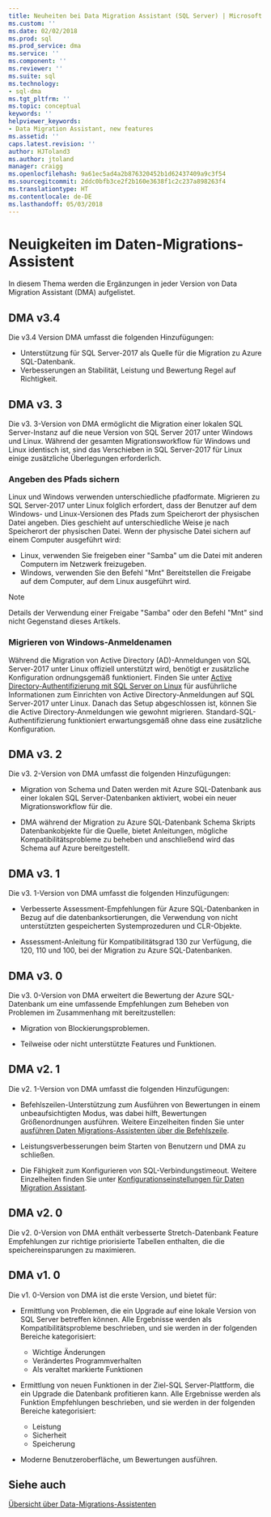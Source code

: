 ```yaml
---
title: Neuheiten bei Data Migration Assistant (SQL Server) | Microsoft Docs
ms.custom: ''
ms.date: 02/02/2018
ms.prod: sql
ms.prod_service: dma
ms.service: ''
ms.component: ''
ms.reviewer: ''
ms.suite: sql
ms.technology:
- sql-dma
ms.tgt_pltfrm: ''
ms.topic: conceptual
keywords: ''
helpviewer_keywords:
- Data Migration Assistant, new features
ms.assetid: ''
caps.latest.revision: ''
author: HJToland3
ms.author: jtoland
manager: craigg
ms.openlocfilehash: 9a61ec5ad4a2b876320452b1d62437409a9c3f54
ms.sourcegitcommit: 2ddc0bfb3ce2f2b160e3638f1c2c237a898263f4
ms.translationtype: HT
ms.contentlocale: de-DE
ms.lasthandoff: 05/03/2018
---
```

# <a name="whats-new-in-data-migration-assistant"></a>Neuigkeiten im Daten-Migrations-Assistent

In diesem Thema werden die Ergänzungen in jeder Version von Data Migration Assistant (DMA) aufgelistet.

## <a name="dma-v34"></a>DMA v3.4
Die v3.4 Version DMA umfasst die folgenden Hinzufügungen:
- Unterstützung für SQL Server-2017 als Quelle für die Migration zu Azure SQL-Datenbank.
- Verbesserungen an Stabilität, Leistung und Bewertung Regel auf Richtigkeit.

## <a name="dma-v33"></a>DMA v3. 3
Die v3. 3-Version von DMA ermöglicht die Migration einer lokalen SQL Server-Instanz auf die neue Version von SQL Server 2017 unter Windows und Linux. Während der gesamten Migrationsworkflow für Windows und Linux identisch ist, sind das Verschieben in SQL Server-2017 für Linux einige zusätzliche Überlegungen erforderlich.

### <a name="specifying-the-back-up-path"></a>Angeben des Pfads sichern
Linux und Windows verwenden unterschiedliche pfadformate. Migrieren zu SQL Server-2017 unter Linux folglich erfordert, dass der Benutzer auf dem Windows- und Linux-Versionen des Pfads zum Speicherort der physischen Datei angeben. Dies geschieht auf unterschiedliche Weise je nach Speicherort der physischen Datei.
Wenn der physische Datei sichern auf einem Computer ausgeführt wird:
- Linux, verwenden Sie freigeben einer "Samba" um die Datei mit anderen Computern im Netzwerk freizugeben.
-   Windows, verwenden Sie den Befehl "Mnt" Bereitstellen die Freigabe auf dem Computer, auf dem Linux ausgeführt wird.

> [!NOTE]
> Details der Verwendung einer Freigabe "Samba" oder den Befehl "Mnt" sind nicht Gegenstand dieses Artikels.

### <a name="migrating-windows-logins"></a>Migrieren von Windows-Anmeldenamen
Während die Migration von Active Directory (AD)-Anmeldungen von SQL Server-2017 unter Linux offiziell unterstützt wird, benötigt er zusätzliche Konfiguration ordnungsgemäß funktioniert. Finden Sie unter [Active Directory-Authentifizierung mit SQL Server on Linux](https://docs.microsoft.com/en-us/sql/linux/sql-server-linux-active-directory-authentication) für ausführliche Informationen zum Einrichten von Active Directory-Anmeldungen auf SQL Server-2017 unter Linux. Danach das Setup abgeschlossen ist, können Sie die Active Directory-Anmeldungen wie gewohnt migrieren. Standard-SQL-Authentifizierung funktioniert erwartungsgemäß ohne dass eine zusätzliche Konfiguration.

## <a name="dma-v32"></a>DMA v3. 2
Die v3. 2-Version von DMA umfasst die folgenden Hinzufügungen:

- Migration von Schema und Daten werden mit Azure SQL-Datenbank aus einer lokalen SQL Server-Datenbanken aktiviert, wobei ein neuer Migrationsworkflow für die.

- DMA während der Migration zu Azure SQL-Datenbank Schema Skripts Datenbankobjekte für die Quelle, bietet Anleitungen, mögliche Kompatibilitätsprobleme zu beheben und anschließend wird das Schema auf Azure bereitgestellt.

## <a name="dma-v31"></a>DMA v3. 1
Die v3. 1-Version von DMA umfasst die folgenden Hinzufügungen:

- Verbesserte Assessment-Empfehlungen für Azure SQL-Datenbanken in Bezug auf die datenbanksortierungen, die Verwendung von nicht unterstützten gespeicherten Systemprozeduren und CLR-Objekte.

- Assessment-Anleitung für Kompatibilitätsgrad 130 zur Verfügung, die 120, 110 und 100, bei der Migration zu Azure SQL-Datenbanken.

## <a name="dma-v30"></a>DMA v3. 0
Die v3. 0-Version von DMA erweitert die Bewertung der Azure SQL-Datenbank um eine umfassende Empfehlungen zum Beheben von Problemen im Zusammenhang mit bereitzustellen:

- Migration von Blockierungsproblemen.

- Teilweise oder nicht unterstützte Features und Funktionen.

## <a name="dma-v21"></a>DMA v2. 1
Die v2. 1-Version von DMA umfasst die folgenden Hinzufügungen:
- Befehlszeilen-Unterstützung zum Ausführen von Bewertungen in einem unbeaufsichtigten Modus, was dabei hilft, Bewertungen Größenordnungen ausführen. Weitere Einzelheiten finden Sie unter [ausführen Daten Migrations-Assistenten über die Befehlszeile](dma-commandline.md).

- Leistungsverbesserungen beim Starten von Benutzern und DMA zu schließen.

- Die Fähigkeit zum Konfigurieren von SQL-Verbindungstimeout. Weitere Einzelheiten finden Sie unter [Konfigurationseinstellungen für Daten Migration Assistant](dma-configurationsettings.md).

## <a name="dma-v20"></a>DMA v2. 0
Die v2. 0-Version von DMA enthält verbesserte Stretch-Datenbank Feature Empfehlungen zur richtige priorisierte Tabellen enthalten, die die speichereinsparungen zu maximieren.

## <a name="dma-v10"></a>DMA v1. 0
Die v1. 0-Version von DMA ist die erste Version, und bietet für:
- Ermittlung von Problemen, die ein Upgrade auf eine lokale Version von SQL Server betreffen können. Alle Ergebnisse werden als Kompatibilitätsprobleme beschrieben, und sie werden in der folgenden Bereiche kategorisiert:
    -   Wichtige Änderungen
    - Verändertes Programmverhalten
    - Als veraltet markierte Funktionen

- Ermittlung von neuen Funktionen in der Ziel-SQL Server-Plattform, die ein Upgrade die Datenbank profitieren kann. Alle Ergebnisse werden als Funktion Empfehlungen beschrieben, und sie werden in der folgenden Bereiche kategorisiert:
    - Leistung
    - Sicherheit
    - Speicherung

-   Moderne Benutzeroberfläche, um Bewertungen ausführen.

## <a name="see-also"></a>Siehe auch

[Übersicht über Data-Migrations-Assistenten](../dma/dma-overview.md)
